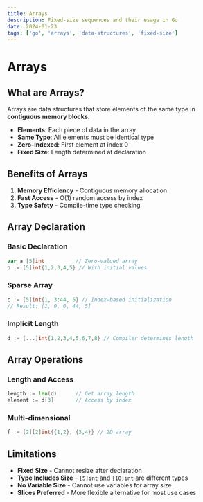 ```yaml
---
title: Arrays 
description: Fixed-size sequences and their usage in Go
date: 2024-01-23
tags: ['go', 'arrays', 'data-structures', 'fixed-size']
---
```


# Arrays

## What are Arrays?

Arrays are data structures that store elements of the same type in **contiguous memory blocks**.

- **Elements**: Each piece of data in the array
- **Same Type**: All elements must be identical type
- **Zero-Indexed**: First element at index 0
- **Fixed Size**: Length determined at declaration

## Benefits of Arrays

1. **Memory Efficiency** - Contiguous memory allocation
2. **Fast Access** - O(1) random access by index
3. **Type Safety** - Compile-time type checking

## Array Declaration

### Basic Declaration
~~~go
var a [5]int          // Zero-valued array
b := [5]int{1,2,3,4,5} // With initial values
~~~

### Sparse Array
~~~go
c := [5]int{1, 3:44, 5} // Index-based initialization
// Result: [1, 0, 0, 44, 5]
~~~

### Implicit Length
~~~go
d := [...]int{1,2,3,4,5,6,7,8} // Compiler determines length
~~~

## Array Operations

### Length and Access
~~~go
length := len(d)      // Get array length
element := d[3]       // Access by index
~~~

### Multi-dimensional
~~~go
f := [2][2]int{{1,2}, {3,4}} // 2D array
~~~

## Limitations

- **Fixed Size** - Cannot resize after declaration
- **Type Includes Size** - `[5]int` and `[10]int` are different types
- **No Variable Size** - Cannot use variables for array size
- **Slices Preferred** - More flexible alternative for most use cases
